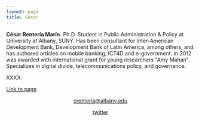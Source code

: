 ```yaml
---
layout: page
title: César
---
```

<!-- ACADEMICONS-->
<link rel="stylesheet" href="https://use.fontawesome.com/releases/v5.6.3/css/all.css" integrity="sha384-UHRtZLI+pbxtHCWp1t77Bi1L4ZtiqrqD80Kn4Z8NTSRyMA2Fd33n5dQ8lWUE00s/" crossorigin="anonymous">

**César Rentería Marín.** Ph.D. Student in Public Administration & Policy at University at Albany, SUNY. Has been consultant for Inter-American Development Bank, Development Bank of Latin America, among others, and has authored articles on mobile banking, ICT4D and e-government. In 2012 was awarded with international grant for young researchers "Amy Mahan". Specializes in digital divide, telecommunications policy, and governance.


XXXX.

[Link to page]({{site.baseurl}}/test_link)

<center>
<i class="fas fa-at"></i><a href = "mailto: crenteria@albany.edu">crenteria@albany.edu</a>

<i class="fab fa-twitter"></i><a href = "https://twitter.com/crenteriama">twitter</a>
</center>

<!--stackedit_data:
eyJoaXN0b3J5IjpbLTIwMjA5MTY0OTUsLTE4MDE1MTM4NDgsLT
EyOTUwODI5NDZdfQ==
-->
